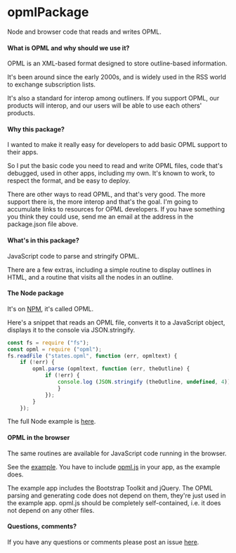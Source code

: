 # opmlPackage

Node and browser code that reads and writes OPML.

#### What is OPML and why should we use it?

OPML is an XML-based format designed to store outline-based information. 

It's been around since the early 2000s, and is widely used in the RSS world to exchange subscription lists. 

It's also a standard for interop among outliners. If you support OPML, our products will interop, and our users will be able to use each others' products. 

#### Why this package?

I wanted to make it really easy for developers to add basic OPML support to their apps.

So I put the basic code you need to read and write OPML files, code that's debugged, used in other apps, including my own. It's known to work, to respect the format, and be easy to deploy.

There are other ways to read OPML, and that's very good. The more support there is, the more interop and that's the goal. I'm going to accumulate links to resources for OPML developers. If you have something you think they could use, send me an email at the address in the package.json file above. 

#### What's in this package?

JavaScript code to parse and stringify OPML.

There are a few extras, including a simple routine to display outlines in HTML, and a routine that visits all the nodes in an outline. 

#### The Node package

It's on <a href="https://www.npmjs.com/package/opml">NPM</a>, it's called OPML.

Here's a snippet that reads an OPML file, converts it to a JavaScript object, displays it to the console via JSON.stringify.

```javascriptconst fs = require ("fs");const opml = require ("opml");fs.readFile ("states.opml", function (err, opmltext) {	if (!err) {		opml.parse (opmltext, function (err, theOutline) {			if (!err) {				console.log (JSON.stringify (theOutline, undefined, 4));				}			});		}	});```

The full Node example is <a href="https://github.com/scripting/opmlPackage/blob/main/examples/parsing/test.js">here</a>. 

#### OPML in the browser

The same routines are available for JavaScript code running in the browser. 

See the <a href="https://github.com/scripting/opmlPackage/tree/main/client">example</a>. You have to include <a href="https://github.com/scripting/opmlPackage/blob/main/client/opml.js">opml.js</a> in your app, as the example does. 

The example app includes the Bootstrap Toolkit and jQuery. The OPML parsing and generating code does not depend on them, they're just used in the example app. opml.js should be completely self-contained, i.e. it does not depend on any other files.

#### Questions, comments?

If you have any questions or comments please post an issue <a href="https://github.com/scripting/opmlPackage/issues">here</a>. 

